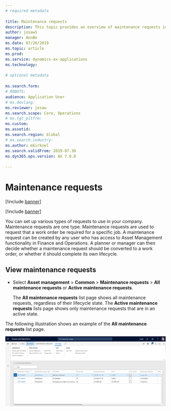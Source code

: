 ```yaml
---
# required metadata

title: Maintenance requests
description: This topic provides an overview of maintenance requests in Asset Management.
author: josaw1
manager: AnnBe
ms.date: 07/26/2019
ms.topic: article
ms.prod: 
ms.service: dynamics-ax-applications
ms.technology: 

# optional metadata

ms.search.form: 
# ROBOTS: 
audience: Application User
# ms.devlang: 
ms.reviewer: josaw
ms.search.scope: Core, Operations
# ms.tgt_pltfrm: 
ms.custom: 
ms.assetid: 
ms.search.region: Global
# ms.search.industry: 
ms.author: mkirknel
ms.search.validFrom: 2019-07-30
ms.dyn365.ops.version: AX 7.0.0

---
```


# Maintenance requests

[!include [banner](../../includes/banner.md)]

[!include [banner](../../includes/preview-banner.md)]

You can set up various types of requests to use in your company. Maintenance requests are one type. Maintenance requests are used to request that a work order be required for a specific job. A maintenance request can be created by any user who has access to Asset Management functionality in Finance and Operations. A planner or manager can then decide whether a maintenance request should be converted to a work order, or whether it should complete its own lifecycle.

## View maintenance requests

- Select **Asset management** \> **Common** \> **Maintenance requests** \> **All maintenance requests** or **Active maintenance requests**.

    The **All maintenance requests** list page shows all maintenance requests, regardless of their lifecycle state. The **Active maintenance requests** lists page shows only maintenance requests that are in an active state.

The following illustration shows an example of the **All maintenance requests** list page.

![Figure 1](media/01-setup-for-requests.png)
